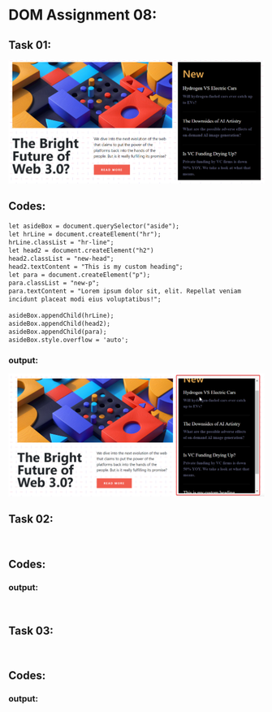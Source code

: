 # DOM Assignment 08:

## Task 01:
![](./ass8.1-before.png)
## Codes:
    let asideBox = document.querySelector("aside");
    let hrLine = document.createElement("hr");
    hrLine.classList = "hr-line";
    let head2 = document.createElement("h2")
    head2.classList = "new-head";
    head2.textContent = "This is my custom heading";
    let para = document.createElement("p");
    para.classList = "new-p";
    para.textContent = "Lorem ipsum dolor sit, elit. Repellat veniam incidunt placeat modi eius voluptatibus!";

    asideBox.appendChild(hrLine);
    asideBox.appendChild(head2);
    asideBox.appendChild(para);
    asideBox.style.overflow = 'auto';
   
### output:
![](./ass8.1-after.png)



## Task 02:
![]()

## Codes:
  
### output:
![]()


## Task 03:
![]()

## Codes:
  
### output:
![]()